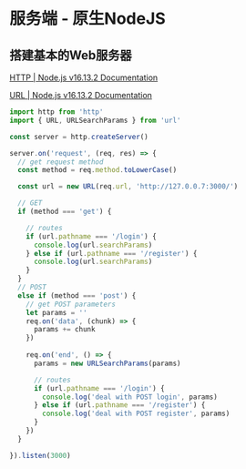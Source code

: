 # 服务端 - 原生NodeJS



## 搭建基本的Web服务器

[HTTP | Node.js v16.13.2 Documentation](https://nodejs.org/dist/latest-v16.x/docs/api/http.html)

[URL | Node.js v16.13.2 Documentation](https://nodejs.org/dist/latest-v16.x/docs/api/url.html)

```js
import http from 'http'
import { URL, URLSearchParams } from 'url'

const server = http.createServer()

server.on('request', (req, res) => {
  // get request method
  const method = req.method.toLowerCase()

  const url = new URL(req.url, 'http://127.0.0.7:3000/')

  // GET
  if (method === 'get') {

    // routes
    if (url.pathname === '/login') {
      console.log(url.searchParams)
    } else if (url.pathname === '/register') {
      console.log(url.searchParams)
    }
  }
  // POST
  else if (method === 'post') {
    // get POST parameters
    let params = ''
    req.on('data', (chunk) => {
      params += chunk
    })
    
    req.on('end', () => {
      params = new URLSearchParams(params)

      // routes
      if (url.pathname === '/login') {
        console.log('deal with POST login', params)
      } else if (url.pathname === '/register') {
        console.log('deal with POST register', params)
      }
    })
  }

}).listen(3000)
```

